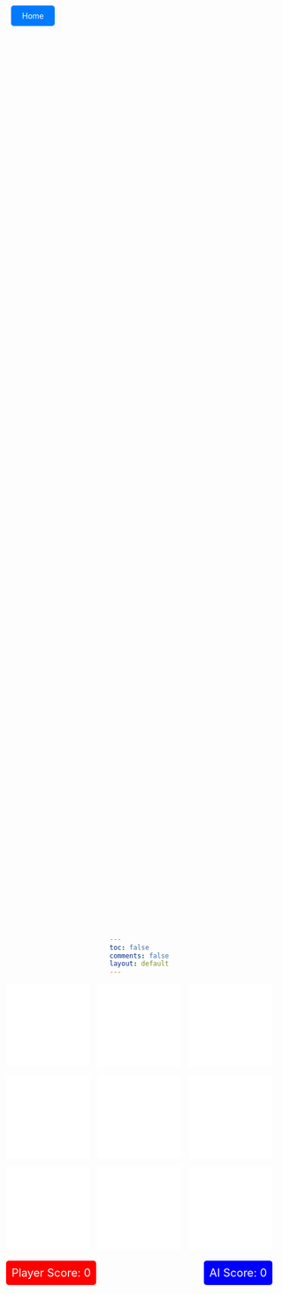 ```yaml
---
toc: false
comments: false
layout: default
---
```


<html lang="en">
<head>
<meta charset="UTF-8">
<meta name="viewport" content="width=device-width, initial-scale=1.0">
<title>Tic Tac Toe</title>
<style>
    body {
        margin: 0;
        padding: 0;
        height: 100vh;
        background-image: url('https://wallpapers.com/images/hd/plain-black-background-02fh7564l8qq4m6d.jpg');
        background-size: cover;
        background-position: center;
        display: flex;
        flex-direction: column;
        justify-content: center;
        align-items: center;
    }
        .home-button {
        position: fixed;
        top: 20px;
        left: 20px;
        z-index: 9999;
    }
    .home-button a {
        text-decoration: none;
        color: white;
        background-color: #007bff;
        padding: 10px 20px;
        border-radius: 5px;
    }
    .home-button a:hover {
        background-color: #0056b3;
    }
    .container {
        display: grid;
        grid-template-columns: repeat(3, 150px);
        grid-template-rows: repeat(3, 150px);
        gap: 15px;
    }
    .box {
        background-color: white;
        width: 150px;
        height: 150px;
        display: flex;
        justify-content: center;
        align-items: center;
        font-size: 48px;
        color: black;
        cursor: pointer;
    }
    .emptybox {
        background-color: white;
        width: 150px;
        height: 150px;
    }
    .cross::after {
        content: 'X';
    }
    .circle::after {
        content: 'O';
    }
    .money-container {
        display: flex;
        justify-content: space-between;
        width: 482px; /* Adjust as needed */
        margin-top: 20px;
    }
    .money-box {
        padding: 10px;
        border-radius: 5px;
        color: white;
        font-size: 20px;
    }
    .player-money {
        background-color: red;
    }
    .ai-money {
        background-color: blue;
    }
</style>
</head>
<body>

<div id="game-container">
    <div class="container">
        <!-- Boxes for the tic-tac-toe game -->
        <div class="box emptybox" id="box0"></div>
        <div class="box emptybox" id="box1"></div>
        <div class="box emptybox" id="box2"></div>
        <div class="box emptybox" id="box3"></div>
        <div class="box emptybox" id="box4"></div>
        <div class="box emptybox" id="box5"></div>
        <div class="box emptybox" id="box6"></div>
        <div class="box emptybox" id="box7"></div>
        <div class="box emptybox" id="box8"></div>
    </div>
</div>

<div class="money-container">
    <div id="player-money" class="money-box player-money">Player Score: 0</div>
    <div id="ai-money" class="money-box ai-money">AI Score: 0</div>
</div>
    <div class="home-button">
        <a href="http://127.0.0.1:4100/ByteJam/2024/02/08/Main.html">Home</a>
    </div>

<script>
// JavaScript to handle the tic-tac-toe game logic
const boxes = document.querySelectorAll('.box');
let currentPlayer = ''; // Player's symbol (X or O)
let aiSymbol = ''; // AI's symbol (opposite of player)
let playerMoney = 0;
let aiMoney = 0;
let gameBoard = ['', '', '', '', '', '', '', '', ''];

// Define winning combinations
const winningCombinations = [
    [0, 1, 2], // Top row
    [3, 4, 5], // Middle row
    [6, 7, 8], // Bottom row
    [0, 3, 6], // Left column
    [1, 4, 7], // Middle column
    [2, 5, 8], // Right column
    [0, 4, 8], // Diagonal from top-left
    [2, 4, 6]  // Diagonal from top-right
];

// Function to display the winning combination
function displayWinningCombination(winningCombination, player) {
    winningCombination.forEach(index => {
        boxes[index].textContent = player;
        boxes[index].style.fontSize = '100px'; // Increase font size
        boxes[index].classList.add('winning-box'); // Add a class to identify winning boxes
    });
}

function checkWin(player) {
    let winningCombination = winningCombinations.find(combination => {
        return combination.every(index => gameBoard[index] === player);
    });

    if (winningCombination) {
        // Display the winning symbols
        displayWinningCombination(winningCombination, player);

        // Check if AI wins after its move
        if (player === aiSymbol) {
            setTimeout(() => {
                alert(`AI wins!`);
                // Update AI's score
                aiMoney++;
                document.getElementById('ai-money').textContent = `AI Score: ${aiMoney}`;
                resetGame();
            }, 500); // Adjust delay as needed
        } else {
            // Check if player wins after its move
            setTimeout(() => {
                alert(`Player wins!`);
                // Update player's score
                playerMoney++;
                document.getElementById('player-money').textContent = `Player Score: ${playerMoney}`;
                resetGame();
            }, 500); // Adjust delay as needed
        }
        return true;
    }

    // Check for a tie (if the board is full)
    if (gameBoard.every(cell => cell !== '')) {
        // Delay before showing the alert
        setTimeout(() => {
            // Alert tie message
            alert('It\'s a tie!');
            // Reset the game to start a new one
            resetGame();
        }, 500); // Adjust delay as needed
        return true;
    }

    return false;
}

// Event handler for box clicks
function boxClickHandler(event) {
    const box = event.target;
    const index = parseInt(box.id.replace('box', ''));
    if (box.textContent === '' && gameBoard[index] === '') {
        box.textContent = currentPlayer;
        box.style.fontSize = '100px'; // Increase font size
        gameBoard[index] = currentPlayer;

        // Check if player wins after their move
        if (checkWin(currentPlayer)) {
            return;
        }

        // Check for a tie (if the board is full)
        if (gameBoard.every(cell => cell !== '')) {
            alert('It\'s a tie!');
            return;
        }

        makeAIMoveWithDelay(); // Make AI move after a delay
    }
}

// Inside the click event listener for player's move
// After the player's move, call makeAIMove with a delay
boxes.forEach(box => {
    box.addEventListener('click', boxClickHandler);
});

// Function to randomly assign X or O to player and determine AI's symbol
function assignRoles() {
    currentPlayer = Math.random() < 0.5 ? 'X' : 'O'; // Randomly assign X or O to player
    aiSymbol = currentPlayer === 'X' ? 'O' : 'X'; // Determine AI's symbol based on player's
}

// Function to let the AI make a move
function makeAIMove() {
    let emptyIndexes = [];
    gameBoard.forEach((cell, index) => {
        if (cell === '') {
            emptyIndexes.push(index);
        }
    });

    // Check if AI can win in the next move
    for (let i = 0; i < emptyIndexes.length; i++) {
        let tempBoard = [...gameBoard];
        tempBoard[emptyIndexes[i]] = aiSymbol;
        for (let j = 0; j < winningCombinations.length; j++) {
            const [a, b, c] = winningCombinations[j];
            if (tempBoard[a] === aiSymbol && tempBoard[b] === aiSymbol && tempBoard[c] === aiSymbol) {
                // AI can win, so block the winning move
                gameBoard[emptyIndexes[i]] = aiSymbol;
                boxes[emptyIndexes[i]].textContent = aiSymbol;
                boxes[emptyIndexes[i]].style.fontSize = '100px'; // Increase font size

                // Check if AI wins after its move
                if (checkWin(aiSymbol)) {
                    alert(`AI wins!`);
                    // Update AI's score
                    aiMoney++;
                    document.getElementById('ai-money').textContent = `AI Score: ${aiMoney}`;
                }
                return;
            }
        }
    }

    // Check if player can win in the next move and block it
    for (let i = 0; i < emptyIndexes.length; i++) {
        let tempBoard = [...gameBoard];
        tempBoard[emptyIndexes[i]] = currentPlayer;
        for (let j = 0; j < winningCombinations.length; j++) {
            const [a, b, c] = winningCombinations[j];
            if (tempBoard[a] === currentPlayer && tempBoard[b] === currentPlayer && tempBoard[c] === currentPlayer) {
                // Player can win, so block the winning move
                gameBoard[emptyIndexes[i]] = aiSymbol;
                boxes[emptyIndexes[i]].textContent = aiSymbol;
                boxes[emptyIndexes[i]].style.fontSize = '100px'; // Increase font size

                // Check if AI wins after its move
                if (checkWin(aiSymbol)) {
                    alert(`AI wins!`);
                    // Update AI's score
                    aiMoney++;
                    document.getElementById('ai-money').textContent = `AI Score: ${aiMoney}`;
                }
                return;
            }
        }
    }

    // If no winning moves to block, choose a random empty cell
    let randomIndex = Math.floor(Math.random() * emptyIndexes.length);
    let aiIndex = emptyIndexes[randomIndex];
    // Place AI's symbol at the chosen index
    gameBoard[aiIndex] = aiSymbol;
    boxes[aiIndex].textContent = aiSymbol;
    boxes[aiIndex].style.fontSize = '100px'; // Increase font size

    // Check if AI wins after its move
    if (checkWin(aiSymbol)) {
        alert(`AI wins!`);
        // Update AI's score
        aiMoney++;
        document.getElementById('ai-money').textContent = `AI Score: ${aiMoney}`;
    }
}


// Function to reset the game
function resetGame() {
    gameBoard = ['', '', '', '', '', '', '', '', ''];
    boxes.forEach(box => {
        box.textContent = '';
        box.style.fontSize = '48px'; // Reset font size
        box.classList.remove('winning-box'); // Remove the winning-box class
    });
    assignRoles();
    // Add event listeners for box clicks
    boxes.forEach(box => {
        box.addEventListener('click', boxClickHandler);
    });
}

// Inside the click event listener for player's move
// After the player's move, call makeAIMove with a delay
boxes.forEach((box, index) => {
    box.addEventListener('click', () => {
        if (box.textContent === '' && gameBoard[index] === '') {
            box.textContent = currentPlayer;
            box.style.fontSize = '100px'; // Increase font size
            gameBoard[index] = currentPlayer;

            // Check if player wins after their move
            if (checkWin(currentPlayer)) {
                return;
            }

            // Check for a tie (if the board is full)
            if (gameBoard.every(cell => cell !== '')) {
                alert('It\'s a tie!');
                return;
            }

            makeAIMoveWithDelay(); // Make AI move after a delay
        }
    });
});

// Function to let the AI make a move after a delay
function makeAIMoveWithDelay() {
    setTimeout(makeAIMove, 500); // 0.5-second delay
}

// Function to initialize the game
function initGame() {
    assignRoles();
}

initGame(); // Call initGame() to start the game
</script>

</body>
</html>
